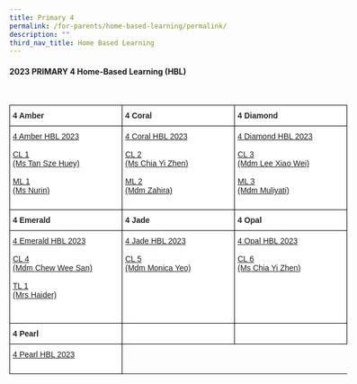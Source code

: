 ```yaml
---
title: Primary 4
permalink: /for-parents/home-based-learning/permalink/
description: ""
third_nav_title: Home Based Learning
---
```

#### **2023 PRIMARY 4 Home-Based Learning (HBL)**
<br>
<style type="text/css">
.tg  {border-collapse:collapse;border-spacing:0;}
.tg td{border-color:black;border-style:solid;border-width:1px;font-family:Arial, sans-serif;font-size:14px;
  overflow:hidden;padding:10px 5px;word-break:normal;}
.tg th{border-color:black;border-style:solid;border-width:1px;font-family:Arial, sans-serif;font-size:14px;
  font-weight:normal;overflow:hidden;padding:10px 5px;word-break:normal;}
.tg .tg-clhh{background-color:#FFF;color:#222;font-weight:bold;text-align:left;vertical-align:middle}
.tg .tg-6ua2{background-color:#FFF;border-color:inherit;color:#222;font-weight:bold;text-align:left;vertical-align:middle}
.tg .tg-1ppo{background-color:#FFF;color:#222;text-align:left;vertical-align:middle}
.tg .tg-yq3i{background-color:#FFF;color:#231F20;text-align:left;vertical-align:middle}
</style>
<table style="undefined;table-layout: fixed; width: 800px" class="tg">
<colgroup>
<col style="width: 200px">
<col style="width: 200px">
<col style="width: 200px">
</colgroup>
<thead>
  <tr>
    <th class="tg-clhh">4 Amber</th>
    <th class="tg-clhh">4 Coral</th>
    <th class="tg-clhh">4 Diamond</th>
  </tr>
</thead>
<tbody>
    <tr>
    <td class="tg-1ppo">
			<a target="_blank" href="https://docs.google.com/spreadsheets/d/1rM_XHi5Olw8S3GRl-0m0hOph5HCpG6IefkC8ZjBnX9c/edit?usp=drive_link">4 Amber HBL 2023</a><br><br>
      <a target="_blank" href="https://docs.google.com/spreadsheets/d/1BE1I9UyjKiv49ekaDBHRc85WKePYoDPr/edit?usp=drive_link&amp;ouid=118052901982246903681&amp;rtpof=true&amp;sd=true">CL 1<br>(Ms Tan Sze Huey)</a><br><br>
			<a target="_blank" href="https://docs.google.com/spreadsheets/d/107Z9cLijGRBnI79GlcLiFmvuS-n6cjvz/edit?usp=drive_link&amp;ouid=118052901982246903681&amp;rtpof=true&amp;sd=true">ML 1<br>(Ms Nurin) </a><br><br>
</td>
	    <td class="tg-1ppo">
      <a target="_blank" href="https://docs.google.com/spreadsheets/d/1Q9sVUHgy4hkSj12hNsGVI1dk7cANzULrbE2tQm0BwCo/edit?usp=drive_link">4 Coral HBL 2023</a><br><br>
			<a target="_blank" href="https://docs.google.com/spreadsheets/d/1z6uf5DDQPbvN4oLF0RAe3-T6hSflUH-u/edit?usp=drive_link&amp;ouid=118052901982246903681&amp;rtpof=true&amp;sd=true">CL 2<br>(Ms Chia Yi Zhen)</a><br><br>
		<a target="_blank" href="https://docs.google.com/spreadsheets/d/1YOC6ZwoFEGKBm0pAjD22G-iVPHIEkGzE/edit?usp=drive_link&amp;ouid=118052901982246903681&amp;rtpof=true&amp;sd=true">ML 2<br>(Mdm Zahira)</a><br><br>
			</td>
	   <td class="tg-1ppo">
      <a target="_blank" href="https://docs.google.com/spreadsheets/d/1SUWsl9I4XrpFbUA0fwaoMm8pEODBFKkCh1IJuuOpKxY/edit?usp=drive_link">4 Diamond HBL 2023</a><br><br>
			<a target="_blank" href="https://docs.google.com/spreadsheets/d/1B5ONy4rdS7B1krhv0ioliUqYtO54YCdm/edit?usp=drive_link&amp;ouid=118052901982246903681&amp;rtpof=true&amp;sd=true">CL 3<br>(Mdm Lee Xiao Wei)</a><br><br>
			 <a target="_blank" href="https://docs.google.com/spreadsheets/d/14t6tMhtn2k-N2mxQBJDWxWzpDlhE76Ne/edit?usp=drive_link&amp;ouid=118052901982246903681&amp;rtpof=true&amp;sd=true">ML 3<br>(Mdm Muliyati)</a><br><br>
</td></tr>
			</tbody><thead>
  <tr>
    <th class="tg-clhh">4 Emerald</th>
    <th class="tg-clhh">4 Jade</th>
    <th class="tg-clhh">4 Opal</th>
  </tr>
</thead>
<tbody>
    <tr>
    <td class="tg-1ppo">
      <a target="_blank" href="https://docs.google.com/spreadsheets/d/1q4dqWzv9NMcM-alEuZ0rIRGBcYLpGMC5Rb3LdrDAY88/edit?usp=drive_link">4 Emerald HBL 2023</a><br><br>
			<a target="_blank" href="https://docs.google.com/spreadsheets/d/1CjiVyBeqFv36pvh4DnWo6hdkxmzQOOKu/edit?usp=drive_link&amp;ouid=118052901982246903681&amp;rtpof=true&amp;sd=true">CL 4<br>(Mdm Chew Wee San)</a><br><br>
			<a target="_blank" href="https://docs.google.com/spreadsheets/d/1I3NimrLr1qKaywOkdYM45A_Dm88ip46vB6SW5JADHm8/edit?usp=drive_link">TL 1<br>(Mrs Haider)</a><br><br><br>
			</td>
	    <td class="tg-1ppo">
      <a target="_blank" href="https://docs.google.com/spreadsheets/d/192my_vapCIixboEgeKQ93P45UXVrgIgu9Jw75tahy40/edit?usp=drive_link">4 Jade HBL 2023</a><br><br>
			<a target="_blank" href="https://docs.google.com/spreadsheets/d/1iLZeW-MAwbOQXFXPUqe-EJSEllNJnvrt/edit?usp=drive_link&amp;ouid=118052901982246903681&amp;rtpof=true&amp;sd=true">CL 5<br>(Mdm Monica Yeo)</a><br><br><br><br><br><br>
			</td>
	   <td class="tg-1ppo">
      <a target="_blank" href="https://docs.google.com/spreadsheets/d/1mfmhemNdiiYnvLx52x1uebvPVMQpmun4SJdvy6hF_s0/edit?usp=drive_link">4 Opal HBL 2023</a><br><br>
			<a target="_blank" href="https://docs.google.com/spreadsheets/d/1HS-P1RfZhwoDU9NxHn1PYX3WKUDHW2wXYVQpul4YS9U/edit?usp=drive_link">CL 6<br>(Ms Chia Yi Zhen)</a><br><br><br><br><br><br>
			</td></tr></tbody>
					<thead>
  <tr>
    <th class="tg-clhh">4 Pearl</th>
    <th class="tg-clhh"></th>
    <th class="tg-clhh"></th>
  </tr>
</thead>
<tbody>
    <tr>
    <td class="tg-1ppo">
      <a target="_blank" href="https://docs.google.com/spreadsheets/d/1o2-izkkLBOhifcIcU1Td8ySegc6sovVgcDgwmJpOrj8/edit?usp=drive_link">4 Pearl HBL 2023</a><br><br></td>
	</tr></tbody></table>